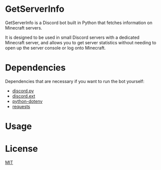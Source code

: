 # GetServerInfo
GetServerInfo is a Discord bot built in Python that fetches information on Minecraft servers.

It is designed to be used in small Discord servers with a dedicated Minecraft server, and allows you to get server statistics without needing to open up the server console or log onto Minecraft.

# Dependencies
Dependencies that are necessary if you want to run the bot yourself:
- [discord.py](https://discordpy.readthedocs.io/en/stable/)
- [discord.ext](https://discordpy.readthedocs.io/en/stable/ext/commands/index.html)
- [python-dotenv](https://pypi.org/project/python-dotenv/)
- [requests](https://docs.python-requests.org/en/master/)

# Usage

# License
[MIT](https://choosealicense.com/licenses/mit/)